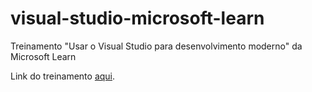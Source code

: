 # visual-studio-microsoft-learn
Treinamento "Usar o Visual Studio para desenvolvimento moderno" da Microsoft Learn

Link do treinamento [aqui](https://learn.microsoft.com/pt-br/training/paths/visual-studio/).
